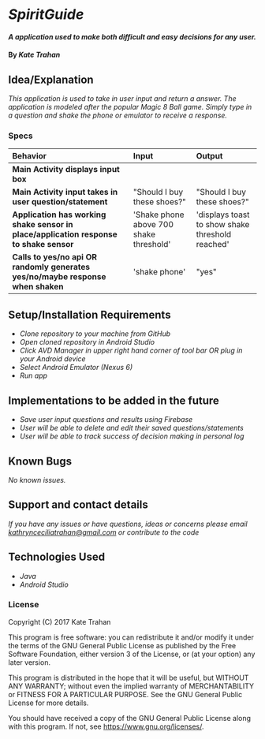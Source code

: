 # _SpiritGuide_


#### _A application used to make both difficult and easy decisions for any user._

#### By _**Kate Trahan**_

## Idea/Explanation

_This application is used to take in user input and return a answer. The application is modeled after the popular Magic 8 Ball game. Simply type in a question and shake the phone or emulator to receive a response._

### Specs
| Behavior | Input | Output |
| :-------------     | :------------- | :-------------
| **Main Activity displays input box**| |  |
| **Main Activity input takes in user question/statement**| "Should I buy these shoes?" | "Should I buy these shoes?" |
| **Application has working shake sensor in place/application response to shake sensor**| 'Shake phone above 700 shake threshold' | 'displays toast to show shake threshold reached' |
| **Calls to yes/no api OR randomly generates yes/no/maybe response when shaken** |'shake phone' | "yes"|



## Setup/Installation Requirements

* _Clone repository to your machine from GitHub_
* _Open cloned repository in Android Studio_
* _Click AVD Manager in upper right hand corner of tool bar OR plug in your Android device_
* _Select Android Emulator (Nexus 6)_
* _Run app_

## Implementations to be added in the future
* _Save user input questions and results using Firebase_
* _User will be able to delete and edit their saved questions/statements_
* _User will be able to track success of decision making in personal log_


## Known Bugs

_No known issues._

## Support and contact details

_If you have any issues or have questions, ideas or concerns please email kathrynceciliatrahan@gmail.com or contribute to the code_

## Technologies Used

* _Java_
* _Android Studio_


### License
Copyright (C) 2017 Kate Trahan

This program is free software: you can redistribute it and/or modify it under the terms of the GNU General Public License as published by the Free Software Foundation, either version 3 of the License, or (at your option) any later version.

This program is distributed in the hope that it will be useful, but WITHOUT ANY WARRANTY; without even the implied warranty of MERCHANTABILITY or FITNESS FOR A PARTICULAR PURPOSE. See the GNU General Public License for more details.

You should have received a copy of the GNU General Public License along with this program. If not, see https://www.gnu.org/licenses/.